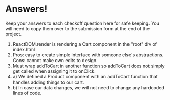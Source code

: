 # Answers!
Keep your answers to each checkoff question here for safe keeping. You will need to copy them over to the submission form at the end of the project. 

1. ReactDOM.render is rendering a Cart component in the "root" div of index.html
2. Pros: easy to create simple interface with someone else's abstractions. Cons: cannot make own edits to design.
3. Must wrap addToCart in another function so addToCart does not simply get called when assigning it to onClick.
4. a) We defined a Product component with an addToCart function that handles adding things to our cart.
4. b) In case our data changes, we will not need to change any hardcoded lines of code.

